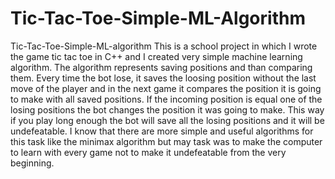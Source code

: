 # Tic-Tac-Toe-Simple-ML-Algorithm
Tic-Tac-Toe-Simple-ML-algorithm This is a school project in which I wrote the game tic tac toe in C++ and I created very simple machine learning algorithm. 
The algorithm represents saving positions and than comparing them. Every time the bot lose, it saves the loosing position without the last move of the player and in the next game it compares the position it is going to make with all saved positions. If the incoming position is equal one of the losing positions the bot changes the position it was going to make. This way if you play long enough the bot will save all the losing positions and it will be undefeatable. 
I know that there are more simple and useful algorithms for this task like the minimax algorithm but may task was to make the computer to learn with every game not to make it undefeatable from the very beginning.
